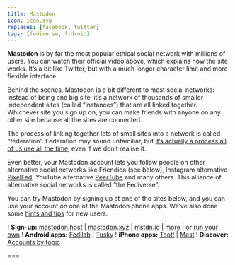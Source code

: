 ```yaml
---
title: Mastodon
icon: icon.svg
replaces: [facebook, twitter]
tags: [fediverse, f-droid]
---
```


**Mastodon** is by far the most popular ethical social network with millions of users. You can watch their official video above, which explains how the site works. It’s a bit like Twitter, but with a much longer character limit and more flexible interface.

Behind the scenes, Mastodon is a bit different to most social networks: instead of being one big site, it’s a network of thousands of smaller independent sites (called “instances”) that are all linked together. Whichever site you sign up on, you can make friends with anyone on any other site because all the sites are connected.

The process of linking together lots of small sites into a network is called “federation”. Federation may sound unfamiliar, but [it’s actually a process all of us use all the time](https://web.archive.org/web/20190508232759/https://switching.social/federated-sites/), even if we don’t realise it.

Even better, your Mastodon account lets you follow people on other alternative social networks like Friendica (see below), Instagram alternative [PixelFed](/use/pixelfed), YouTube alternative [PeerTube](/use/peertube) and many others. This alliance of alternative social networks is called “the Fediverse”.

You can try Mastodon by signing up at one of the sites below, and you can use your account on one of the Mastodon phone apps. We’ve also done some [hints and tips](https://web.archive.org/web/20190508232759/https://switching.social/hints-tips-for-making-friends-on-alternative-social-media/) for new users.

! **Sign-up:** [mastodon.host](https://mastodon.host) | [mastodon.xyz](https://mastodon.xyz/) | [mstdn.io](https://mstdn.io) | [more](https://joinmastodon.org/#getting-started) | or [run your own](https://masto.host)
! **Android apps:** [Fedilab](https://fedilab.app/) | [Tusky](https://tusky.app/)
! **iPhone apps:** [Toot!](https://itunes.apple.com/app/toot/id1229021451/) | [Mast](https://itunes.apple.com/app/mast/id1437429129)
! **Discover:** [Accounts by topic](https://communitywiki.org/trunk/)

===